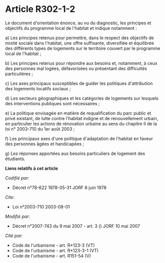 # Article R302-1-2

Le document d'orientation énonce, au vu du diagnostic, les principes et objectifs du programme local de l'habitat et indique
notamment :

a) Les principes retenus pour permettre, dans le respect des objectifs de mixité sociale dans l'habitat, une offre
suffisante, diversifiée et équilibrée des différents types de logements sur le territoire couvert par le programme local de
l'habitat ;

b) Les principes retenus pour répondre aux besoins et, notamment, à ceux des personnes mal logées, défavorisées ou présentant
des difficultés particulières ;

c) Les axes principaux susceptibles de guider les politiques d'attribution des logements locatifs sociaux ;

d) Les secteurs géographiques et les catégories de logements sur lesquels des interventions publiques sont nécessaires ;

e) La politique envisagée en matière de requalification du parc public et privé existant, de lutte contre l'habitat indigne
et de renouvellement urbain, en particulier les actions de rénovation urbaine au sens du chapitre II de la loi n° 2003-710 du
1er août 2003 ;

f) Les principaux axes d'une politique d'adaptation de l'habitat en faveur des personnes âgées et handicapées ;

g) Les réponses apportées aux besoins particuliers de logement des étudiants.

**Liens relatifs à cet article**

_Codifié par_:

  - Décret n°78-622 1978-05-31 JORF 8 juin 1978

_Cite_:

  - Loi n°2003-710 2003-08-01

_Modifié par_:

  - Décret n°2007-743 du 9 mai 2007 - art. 3 () JORF 10 mai 2007

_Cité par_:

  - Code de l'urbanisme - art. R*123-3 (VT)
  - Code de l'urbanisme - art. R*123-3-1 (VT)
  - Code de l'urbanisme - art. R151-54 (V)

